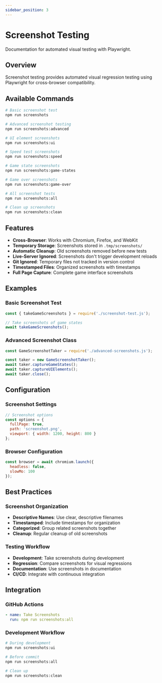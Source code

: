 ```yaml
---
sidebar_position: 3
---
```


# Screenshot Testing

Documentation for automated visual testing with Playwright.

## Overview

Screenshot testing provides automated visual regression testing using Playwright for cross-browser compatibility.

## Available Commands

```bash
# Basic screenshot test
npm run screenshots

# Advanced screenshot testing
npm run screenshots:advanced

# UI element screenshots
npm run screenshots:ui

# Speed test screenshots
npm run screenshots:speed

# Game state screenshots
npm run screenshots:game-states

# Game over screenshots
npm run screenshots:game-over

# All screenshot tests
npm run screenshots:all

# Clean up screenshots
npm run screenshots:clean
```

## Features

- **Cross-Browser**: Works with Chromium, Firefox, and WebKit
- **Temporary Storage**: Screenshots stored in `.tmp/screenshots/`
- **Automatic Cleanup**: Old screenshots removed before new tests
- **Live-Server Ignored**: Screenshots don't trigger development reloads
- **Git Ignored**: Temporary files not tracked in version control
- **Timestamped Files**: Organized screenshots with timestamps
- **Full Page Capture**: Complete game interface screenshots

## Examples

### Basic Screenshot Test

```javascript
const { takeGameScreenshots } = require('./screenshot-test.js');

// Take screenshots of game states
await takeGameScreenshots();
```

### Advanced Screenshot Class

```javascript
const GameScreenshotTaker = require('./advanced-screenshots.js');

const taker = new GameScreenshotTaker();
await taker.captureGameStates();
await taker.captureUIElements();
await taker.close();
```

## Configuration

### Screenshot Settings

```javascript
// Screenshot options
const options = {
  fullPage: true,
  path: 'screenshot.png',
  viewport: { width: 1200, height: 800 }
};
```

### Browser Configuration

```javascript
const browser = await chromium.launch({ 
  headless: false,
  slowMo: 100
});
```

## Best Practices

### Screenshot Organization

- **Descriptive Names**: Use clear, descriptive filenames
- **Timestamped**: Include timestamps for organization
- **Categorized**: Group related screenshots together
- **Cleanup**: Regular cleanup of old screenshots

### Testing Workflow

- **Development**: Take screenshots during development
- **Regression**: Compare screenshots for visual regressions
- **Documentation**: Use screenshots in documentation
- **CI/CD**: Integrate with continuous integration

## Integration

### GitHub Actions

```yaml
- name: Take Screenshots
  run: npm run screenshots:all
```

### Development Workflow

```bash
# During development
npm run screenshots:ui

# Before commit
npm run screenshots:all

# Clean up
npm run screenshots:clean
``` 